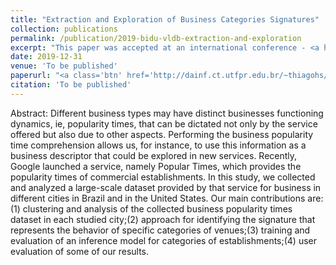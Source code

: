 ```yaml
---
title: "Extraction and Exploration of Business Categories Signatures"
collection: publications
permalink: /publication/2019-bidu-vldb-extraction-and-exploration
excerpt: "This paper was accepted at an international conference - <a href='https://sites.google.com/view/bidu2018/program/accepted-papers?authuser=0'>VLDB BiDu2018</a>"
date: 2019-12-31
venue: 'To be published'
paperurl: "<a class='btn' href='http://dainf.ct.utfpr.edu.br/~thiagohs/papers/daSilvabidu18.pdf'>Download PDF</a>"
citation: 'To be published'
---
```


Abstract: Different business types may have distinct businesses functioning dynamics, ie, popularity times, that can be dictated not only by the service offered but also due to other aspects. Performing the business popularity time comprehension allows us, for instance, to use this information as a business descriptor that could be explored in new services. Recently, Google launched a service, namely Popular Times, which provides the popularity times of commercial establishments. In this study, we collected and analyzed a large-scale dataset provided by that service for business in different cities in Brazil and in the United States. Our main contributions are:(1) clustering and analysis of the collected business popularity times dataset in each studied city;(2) approach for identifying the signature that represents the behavior of specific categories of venues;(3) training and evaluation of an inference model for categories of establishments;(4) user evaluation of some of our results.